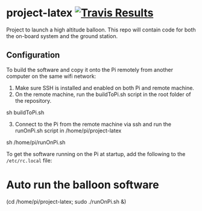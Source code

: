project-latex [![Travis Results](https://travis-ci.org/DanGorst/project-latex.svg?branch=master)](https://travis-ci.org/DanGorst/project-latex)  
=============

Project to launch a high altitude balloon. This repo will contain code for both the on-board system and the ground station.


Configuration
-------------

To build the software and copy it onto the Pi remotely from another computer on the same wifi network:

1. Make sure SSH is installed and enabled on both Pi and remote machine.
2. On the remote machine, run the buildToPi.sh script in the root folder of the repository.

sh buildToPi.sh <IpAddressOfPi>

3. Connect to the Pi from the remote machine via ssh and run the runOnPi.sh script in /home/pi/project-latex

sh /home/pi/runOnPi.sh

To get the software running on the Pi at startup, add the following to the `/etc/rc.local` file:

# Auto run the balloon software
(cd /home/pi/project-latex; sudo ./runOnPi.sh &)

